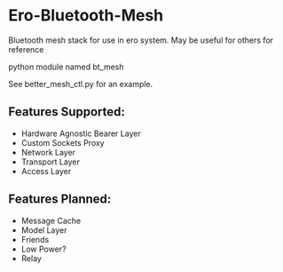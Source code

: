 # Ero-Bluetooth-Mesh
Bluetooth mesh stack for use in ero system. May be useful for others for reference

python module named bt_mesh

See better_mesh_ctl.py for an example.

## Features Supported:
- Hardware Agnostic Bearer Layer
- Custom Sockets Proxy
- Network Layer
- Transport Layer
- Access Layer

## Features Planned:
- Message Cache
- Model Layer
- Friends
- Low Power?
- Relay
